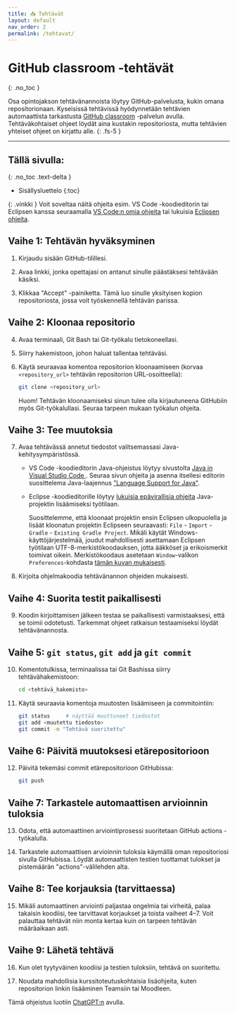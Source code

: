 ```yaml
---
title: 📥 Tehtävät
layout: default
nav_order: 2
permalink: /tehtavat/
---
```


# GitHub classroom -tehtävät
{: .no_toc }

Osa opintojakson tehtävänannoista löytyy GitHub-palvelusta, kukin omana repositorionaan. Kyseisissä tehtävissä hyödynnetään tehtävien automaattista tarkastusta [GitHub classroom](https://classroom.github.com/) -palvelun avulla. Tehtäväkohtaiset ohjeet löydät aina kustakin repositoriosta, mutta tehtävien yhteiset ohjeet on kirjattu alle.
{: .fs-5 }

---

## Tällä sivulla:
{: .no_toc .text-delta }

* Sisällysluettelo
{:toc}

{: .vinkki }
Voit soveltaa näitä ohjeita esim. VS Code -koodieditorin tai Eclipsen kanssa seuraamalla [VS Code:n omia ohjeita](https://code.visualstudio.com/docs/sourcecontrol/intro-to-git) tai lukuisia [Eclipsen ohjeita](https://www.google.com/search?q=eclipse+git).

## Vaihe 1: Tehtävän hyväksyminen

1. Kirjaudu sisään GitHub-tilillesi.

2. Avaa linkki, jonka opettajasi on antanut sinulle päästäksesi tehtävään käsiksi.

3. Klikkaa "Accept" -painiketta. Tämä luo sinulle yksityisen kopion repositoriosta, jossa voit työskennellä tehtävän parissa.

## Vaihe 2: Kloonaa repositorio

4. Avaa terminaali, Git Bash tai Git-työkalu tietokoneellasi.

5. Siirry hakemistoon, johon haluat tallentaa tehtäväsi.

6. Käytä seuraavaa komentoa repositorion kloonaamiseen (korvaa `<repository_url>` tehtävän repositorion URL-osoitteella):

   ```bash
   git clone <repository_url>
   ```

   Huom! Tehtävän kloonaamiseksi sinun tulee olla kirjautuneena GitHubiin myös Git-työkalullasi. Seuraa tarpeen mukaan työkalun ohjeita.


## Vaihe 3: Tee muutoksia

7. Avaa tehtävässä annetut tiedostot valitsemassasi Java-kehitysympäristössä.

    * VS Code -koodieditorin Java-ohjeistus löytyy sivustolta [Java in Visual Studio Code ](https://code.visualstudio.com/docs/languages/java). Seuraa sivun ohjeita ja asenna itsellesi editorin suosittelema Java-laajennus ["Language Support for Java"](https://marketplace.visualstudio.com/items?itemName=redhat.java).

    * Eclipse -koodieditorille löytyy [lukuisia epävirallisia ohjeita](https://www.google.com/search?q=eclipse+smart+import+project) Java-projektin lisäämiseksi työtilaan.

      Suosittelemme, että kloonaat projektin ensin Eclipsen ulkopuolella ja lisäät kloonatun projektin Eclipseen seuraavasti: `File` - `Import` - `Gradle` - `Existing Gradle Project`. Mikäli käytät Windows-käyttöjärjestelmää, joudut mahdollisesti asettamaan Eclipsen työtilaan UTF-8-merkistökoodauksen, jotta ääkköset ja erikoismerkit toimivat oikein. Merkistökoodaus asetetaan `Window`-valikon `Preferences`-kohdasta [tämän kuvan mukaisesti](/img/eclipse-workspace-encoding.jpg).

8. Kirjoita ohjelmakoodia tehtävänannon ohjeiden mukaisesti.


## Vaihe 4: Suorita testit paikallisesti

9. Koodin kirjoittamisen jälkeen testaa se paikallisesti varmistaaksesi, että se toimii odotetusti. Tarkemmat ohjeet ratkaisun testaamiseksi löydät tehtävänannosta.


## Vaihe 5: `git status`, `git add` ja `git commit`

10. Komentotulkissa, terminaalissa tai Git Bashissa siirry tehtävähakemistoon:

    ```bash
    cd <tehtävä_hakemisto>
    ```

11. Käytä seuraavia komentoja muutosten lisäämiseen ja commitointiin:

    ```bash
    git status     # näyttää muuttuneet tiedostot
    git add <muutettu tiedosto>
    git commit -m "Tehtävä suoritettu"
    ```

## Vaihe 6: Päivitä muutoksesi etärepositorioon

12. Päivitä tekemäsi commit etärepositorioon GitHubissa:

    ```bash
    git push
    ```

## Vaihe 7: Tarkastele automaattisen arvioinnin tuloksia

13. Odota, että automaattinen arviointiprosessi suoritetaan GitHub actions -työkalulla.

14. Tarkastele automaattisen arvioinnin tuloksia käymällä oman repositoriosi sivulla GitHubissa. Löydät automaattisten testien tuottamat tulokset ja pistemäärän "actions"-välilehden alta.


## Vaihe 8: Tee korjauksia (tarvittaessa)

15. Mikäli automaattinen arviointi paljastaa ongelmia tai virheitä, palaa takaisin koodiisi, tee tarvittavat korjaukset ja toista vaiheet 4–7. Voit palauttaa tehtävät niin monta kertaa kuin on tarpeen tehtävän määräaikaan asti.


## Vaihe 9: Lähetä tehtävä

16. Kun olet tyytyväinen koodiisi ja testien tuloksiin, tehtävä on suoritettu.

17. Noudata mahdollisia kurssitoteutuskohtaisia lisäohjeita, kuten repositorion linkin lisääminen Teamsiin tai Moodleen.

Tämä ohjeistus luotiin [ChatGPT:n](https://chat.openai.com/) avulla.
